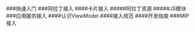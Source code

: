 ###快速入门
###阿拉丁接入
####卡片接入
#####阿拉丁资源
#####JS模块
###应用服务接入
####认识ViewModel
####接入规范
####开发指南
###MIP接入
